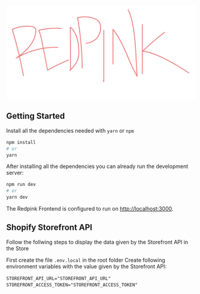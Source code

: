 ![alt text](/public/images/redpink-github.png)

## Getting Started

Install all the dependencies needed with `yarn` or `npm`

```bash
npm install
# or
yarn
```

After installing all the dependencies you can already run the development server:

```bash
npm run dev
# or
yarn dev
```

The Redpink Frontend is configured to run on [http://localhost:3000](http://localhost:3000).

## Shopify Storefront API

Follow the follwing steps to display the data given by the Storefront API in the Store

First create the file `.env.local` in the root folder
Create following environment variables with the value given by the Storefront API:

`STOREFRONT_API_URL="STOREFRONT_API_URL"`
`STOREFRONT_ACCESS_TOKEN="STOREFRONT_ACCESS_TOKEN"`
